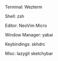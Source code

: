 Terminal: 
  Wezterm

Shell: 
  zsh

Editor:
  NeoVim
  Micro

Window Manager:
  yabai

Keybindings: 
  skhdrc

Misc:
  lazygit
  sketchybar
